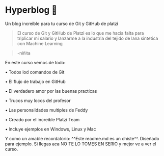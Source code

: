 # Hyperblog 💚
Un blog increible para tu curso de Git y GitHub de platzi  
>El curso de Git y GitHub de Platzi es lo que me hacia falta para triplicar mi salario y lanzarme a la industria del tejido de lana sintetica con Machine Learning

> -niñita 

En este curso vemos de todo: 

• Todos lod comandos de Git

• El flujo de trabajo en GitHub 

• El verdadero amor por las buenas practicas

• Trucos muy locos del profesor 

• Las personalidades multiples de Feddy

• Creado por el increible Platzi Team

• Incluye ejemplos en Windows, Linux y Mac

Y como un amable recordatorio: ^^Este readme.md es un chiste^^. Diseñado para ejemplo. Si llegas aca NO TE LO TOMES EN SERIO y mejor ve a ver el curso.